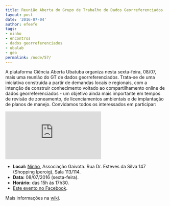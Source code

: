 ```yaml
---
title: Reunião Aberta do Grupo de Trabalho de Dados Georreferenciados
layout: post
date: '2016-07-04'
author: efeefe
tags:
- ninho
- encontros
- dados georreferenciados
- ubalab
- geo
permalink: /node/57/
---
```


A plataforma Ciência Aberta Ubatuba organiza nesta sexta-feira, 08/07, mais uma reunião do GT de dados georreferenciados. Trata-se de uma iniciativa construída a partir de demandas locais e regionais, com a intenção de construir conhecimento voltado ao compartilhamento online de dados georreferenciados - um objetivo ainda mais importante em tempos de revisão de zoneamento, de licenciamentos ambientais e de implantação de planos de manejo. Convidamos todos os interessados em participar:

![](http://wiki.ubatuba.cc/lib/exe/fetch.php?media=cienciaaberta:capa_post.jpg)

* **Local:** [Ninho](http://wiki.ubatuba.cc/doku.php?id=ninho:ninho "ninho"), Associação Gaivota. Rua Dr. Esteves da Silva 147 (Shopping Iperoig), Sala 113/114.
* **Data:** 08/07/2016 (sexta-feira).
* **Horário:** das 15h às 17h30.
* [Este evento no Facebook](https://www.facebook.com/events/1030081483693819/# "https://www.facebook.com/events/1030081483693819/#").

Mais informações na [wiki](http://wiki.ubatuba.cc/doku.php?id=cienciaaberta:encontro160708 "http://wiki.ubatuba.cc/doku.php?id=cienciaaberta:encontro160708").
